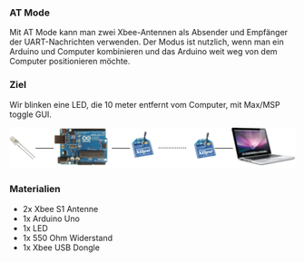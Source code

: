 ### AT Mode

Mit AT Mode kann man zwei Xbee-Antennen als Absender und Empfänger der UART-Nachrichten verwenden.
Der Modus ist nutzlich, wenn man ein Arduino und Computer kombinieren und das Arduino weit weg von dem Computer positionieren möchte.

### Ziel
Wir blinken eine LED, die 10 meter entfernt vom Computer, mit Max/MSP toggle GUI.

![Diagram](img/diagram.png)

### Materialien

* 2x Xbee S1 Antenne 
* 1x Arduino Uno
* 1x LED
* 1x 550 Ohm Widerstand
* 1x Xbee USB Dongle


